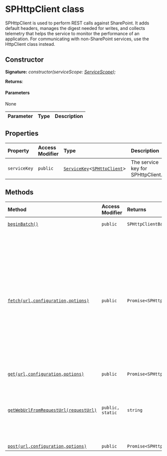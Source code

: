 # SPHttpClient class





SPHttpClient is used to perform REST calls against SharePoint. It adds default headers, manages the digest needed for writes, and collects telemetry that helps the service to monitor the performance of an application. For communicating with non-SharePoint services, use the HttpClient class instead.


## Constructor


**Signature:** _constructor(serviceScope: [ServiceScope](../sp-core-library/servicescope.md));_

**Returns**: 



#### Parameters
None

| Parameter	   | Type    | Description |
|:-------------|:---------------|:------------|


## Properties

| Property	   | Access Modifier | Type	| Description|
|:-------------|:----|:-------|:-----------|
|`serviceKey`     | `public` | [`ServiceKey`](../sp-core-library/servicekey.md)<[`SPHttpClient`](../sp-http/sphttpclient.md)> | The service key for SPHttpClient. |




## Methods

| Method	   | Access Modifier | Returns	| Description|
|:-------------|:----|:-------|:-----------|
|[`beginBatch()`](beginbatch-p9ym9.md)     | `public` | `SPHttpClientBatch` | Begins an ODATA batch, which allows multiple REST queries to be bundled into a single web request. |
|[`fetch(url,configuration,options)`](fetch-ekuc9.md)     | `public` | `Promise<SPHttpClientResponse>` | Generally, the parameters and semantics for SPHttpClient.fetch() are essentially the same as the WHATWG API standard that is documented here: https://fetch.spec.whatwg.org/ The SPHttpClient subclass adds some additional behaviors that are convenient when working with SharePoint ODATA API's (which can be avoided by using HttpClient instead): - Default "Accept" and "Content-Type" headers are added if not explicitly specified. - For write operations, an "X-RequestDigest" header is automatically added - The request digest token is automatically fetched and stored in a cache, with support for preloading For a write operation, SPHttpClient will automatically add the "X-RequestDigest" header, which may need to be obtained by issuing a seperate request such as "https://example.com/sites/sample/_api/contextinfo". Typically the appropriate SPWeb URL can be guessed by looking for a reserved URL segment such as "_api" in the original URL passed to fetch(); if not, use ISPHttpClientOptions.webUrl to specify it explicitly. |
|[`get(url,configuration,options)`](get-xkvg9.md)     | `public` | `Promise<SPHttpClientResponse>` | Calls fetch(), but sets the method to 'GET'. |
|[`getWebUrlFromRequestUrl(requestUrl)`](getweburlfromrequesturl-tja09.md)     | `public, static` | `string` | This uses a heuristic to guess the SPWeb URL associated with the provided REST URL. This is necessary for operations such as the X-RequestDigest and ODATA batching, which require POSTing to a separate REST endpoint in order to complete a request. For excample, if the requestUrl is "/sites/site/web/_api/service", the returned URL would be "/sites/site/web". Or if the requestUrl is "http://example.com/_layouts/service", the returned URL would be "http://example.com". |
|[`post(url,configuration,options)`](post-1dus9.md)     | `public` | `Promise<SPHttpClientResponse>` | Calls fetch(), but sets the method to 'POST'. |




